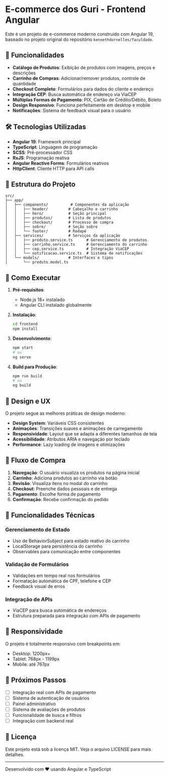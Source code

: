 # E-commerce dos Guri - Frontend Angular

Este é um projeto de e-commerce moderno construído com Angular 19, baseado no projeto original do repositório `kennethdornelles/faculdade`.

## 🚀 Funcionalidades

- **Catálogo de Produtos**: Exibição de produtos com imagens, preços e descrições
- **Carrinho de Compras**: Adicionar/remover produtos, controle de quantidade
- **Checkout Completo**: Formulários para dados do cliente e endereço
- **Integração CEP**: Busca automática de endereço via ViaCEP
- **Múltiplas Formas de Pagamento**: PIX, Cartão de Crédito/Débito, Boleto
- **Design Responsivo**: Funciona perfeitamente em desktop e mobile
- **Notificações**: Sistema de feedback visual para o usuário

## 🛠️ Tecnologias Utilizadas

- **Angular 19**: Framework principal
- **TypeScript**: Linguagem de programação
- **SCSS**: Pré-processador CSS
- **RxJS**: Programação reativa
- **Angular Reactive Forms**: Formulários reativos
- **HttpClient**: Cliente HTTP para API calls

## 📁 Estrutura do Projeto

```
src/
├── app/
│   ├── components/          # Componentes da aplicação
│   │   ├── header/         # Cabeçalho e carrinho
│   │   ├── hero/           # Seção principal
│   │   ├── produtos/       # Lista de produtos
│   │   ├── checkout/       # Processo de compra
│   │   ├── sobre/          # Seção sobre
│   │   └── footer/         # Rodapé
│   ├── services/           # Serviços da aplicação
│   │   ├── produto.service.ts      # Gerenciamento de produtos
│   │   ├── carrinho.service.ts     # Gerenciamento do carrinho
│   │   ├── cep.service.ts          # Integração ViaCEP
│   │   └── notificacao.service.ts  # Sistema de notificações
│   └── models/             # Interfaces e tipos
│       └── produto.model.ts
```

## 🚦 Como Executar

1. **Pré-requisitos**:
   - Node.js 18+ instalado
   - Angular CLI instalado globalmente

2. **Instalação**:
   ```bash
   cd frontend
   npm install
   ```

3. **Desenvolvimento**:
   ```bash
   npm start
   # ou
   ng serve
   ```

4. **Build para Produção**:
   ```bash
   npm run build
   # ou
   ng build
   ```

## 🎨 Design e UX

O projeto segue as melhores práticas de design moderno:

- **Design System**: Variáveis CSS consistentes
- **Animações**: Transições suaves e animações de carregamento
- **Responsividade**: Layout que se adapta a diferentes tamanhos de tela
- **Acessibilidade**: Atributos ARIA e navegação por teclado
- **Performance**: Lazy loading de imagens e otimizações

## 🛒 Fluxo de Compra

1. **Navegação**: O usuário visualiza os produtos na página inicial
2. **Carrinho**: Adiciona produtos ao carrinho via botão
3. **Revisão**: Visualiza itens no modal do carrinho
4. **Checkout**: Preenche dados pessoais e de entrega
5. **Pagamento**: Escolhe forma de pagamento
6. **Confirmação**: Recebe confirmação do pedido

## 🔧 Funcionalidades Técnicas

### Gerenciamento de Estado
- Uso de BehaviorSubject para estado reativo do carrinho
- LocalStorage para persistência do carrinho
- Observables para comunicação entre componentes

### Validação de Formulários
- Validações em tempo real nos formulários
- Formatação automática de CPF, telefone e CEP
- Feedback visual de erros

### Integração de APIs
- ViaCEP para busca automática de endereços
- Estrutura preparada para integração com APIs de pagamento

## 📱 Responsividade

O projeto é totalmente responsivo com breakpoints em:
- Desktop: 1200px+
- Tablet: 768px - 1199px  
- Mobile: até 767px

## 🚀 Próximos Passos

- [ ] Integração real com APIs de pagamento
- [ ] Sistema de autenticação de usuários
- [ ] Painel administrativo
- [ ] Sistema de avaliações de produtos
- [ ] Funcionalidade de busca e filtros
- [ ] Integração com backend real

## 📄 Licença

Este projeto está sob a licença MIT. Veja o arquivo LICENSE para mais detalhes.

---

Desenvolvido com ❤️ usando Angular e TypeScript
